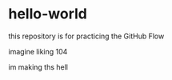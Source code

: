 # hello-world
this repository is for practicing the GitHub Flow 

imagine liking 104

im making ths hell
